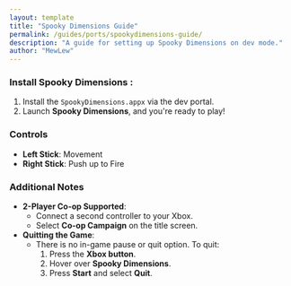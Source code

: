 ```yaml
---
layout: template
title: "Spooky Dimensions Guide"
permalink: /guides/ports/spookydimensions-guide/
description: "A guide for setting up Spooky Dimensions on dev mode."
author: "MewLew"
---
```


### Install Spooky Dimensions :
1. Install the `SpookyDimensions.appx` via the dev portal.
2. Launch **Spooky Dimensions**, and you're ready to play!  

### Controls  
- **Left Stick**: Movement  
- **Right Stick**: Push up to Fire  

### Additional Notes  
- **2-Player Co-op Supported**:  
  - Connect a second controller to your Xbox.  
  - Select **Co-op Campaign** on the title screen.  
- **Quitting the Game**:  
  - There is no in-game pause or quit option. To quit:  
    1. Press the **Xbox button**.  
    2. Hover over **Spooky Dimensions**.  
    3. Press **Start** and select **Quit**.
